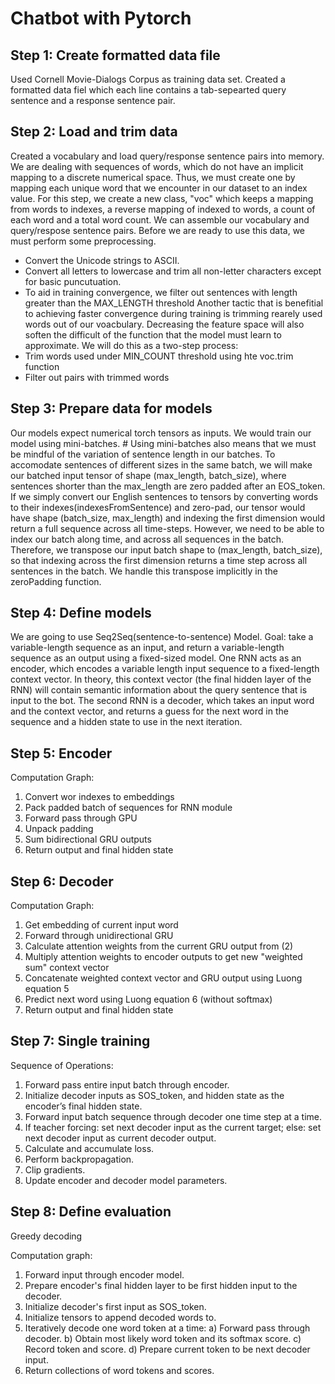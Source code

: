 # Chatbot with Pytorch

## Step 1: Create formatted data file

Used Cornell Movie-Dialogs Corpus as training data set.
Created a formatted data fiel which each line contains a tab-sepearted query sentence and a response sentence pair. 


## Step 2: Load and trim data

Created a vocabulary and load query/response sentence pairs into memory.
We are dealing with sequences of words, which do not have an implicit mapping to a discrete numerical space. Thus, we must create one by mapping each unique word that we encounter in our dataset to an index value.
For this step, we create a new class, "voc" which keeps a mapping from words to indexes, a reverse mapping of indexed to words, a count of each word and a total word count. 
We can assemble our vocabulary and query/respose sentence pairs. Before we are ready to use this data, we must perform some preprocessing. 
  - Convert the Unicode strings to ASCII.
  - Convert all letters to lowercase and trim all non-letter characters except for basic puncutuation.
  - To aid in training convergence, we filter out sentences with length greater than the MAX_LENGTH threshold
Another tactic that is benefitial to achieving faster convergence during training is trimming rearely used words out of our voacbulary. Decreasing the feature space will also soften the difficult of the function that the model must learn to approximate.
We will do this as a two-step process:
  - Trim words used under MIN_COUNT threshold using hte voc.trim function
  - Filter out pairs with trimmed words
 
 
## Step 3: Prepare data for models

Our models expect numerical torch tensors as inputs. We would train our model using mini-batches. # Using mini-batches also means that we must be mindful of the variation of sentence length in our batches. To accomodate sentences of different sizes in the same batch, we will make our batched input tensor of shape  (max_length, batch_size), where sentences shorter than the max_length are zero padded after an EOS_token. If we simply convert our English sentences to tensors by converting words to their indexes(indexesFromSentence) and zero-pad, our tensor would have shape (batch_size, max_length) and indexing the first dimension would return a full sequence across all time-steps. However, we need to be able to index our batch along time, and across all sequences in the batch. Therefore, we transpose our input batch shape to (max_length, batch_size), so that indexing across the first dimension returns a time step across all sentences in the batch. We handle this transpose implicitly in the zeroPadding function.


## Step 4: Define models

We are going to use Seq2Seq(sentence-to-sentence) Model. 
Goal: take a variable-length sequence as an input, and return a variable-length sequence as an output using a fixed-sized model.
One RNN acts as an encoder, which encodes a variable length input sequence to a fixed-length context vector.  In theory, this context vector (the final hidden layer of the RNN) will contain semantic information about the query sentence that is input to the bot. The second RNN is a decoder, which takes an input word and the context vector, and returns a guess for the next word in the sequence and a hidden state to use in the next iteration.


## Step 5: Encoder

Computation Graph:
  1. Convert wor indexes to embeddings
  2. Pack padded batch of sequences for RNN module
  3. Forward pass through GPU
  4. Unpack padding
  5. Sum bidirectional GRU outputs
  6. Return output and final hidden state
    
    
## Step 6: Decoder

Computation Graph:
  1. Get embedding of current input word
  2. Forward through unidirectional GRU
  3. Calculate attention weights from the current GRU output from (2)
  4. Multiply attention weights to encoder outputs to get new "weighted sum" context vector
  5. Concatenate weighted context vector and GRU output using Luong equation 5
  6. Predict next word using Luong equation 6 (without softmax)
  7. Return output and final hidden state
    
    
## Step 7: Single training

Sequence of Operations:
  1. Forward pass entire input batch through encoder.
  2. Initialize decoder inputs as SOS_token, and hidden state as the encoder’s final hidden state.
  3. Forward input batch sequence through decoder one time step at a time.
  4. If teacher forcing: set next decoder input as the current target; else: set next decoder input as current decoder output.
  5. Calculate and accumulate loss.
  6. Perform backpropagation.
  7. Clip gradients.
  8. Update encoder and decoder model parameters.


## Step 8: Define evaluation

Greedy decoding

Computation graph:

   1. Forward input through encoder model.
   2. Prepare encoder's final hidden layer to be first hidden input to the decoder.
   3. Initialize decoder's first input as SOS_token.
   4. Initialize tensors to append decoded words to.
   5. Iteratively decode one word token at a time:
       a) Forward pass through decoder.
       b) Obtain most likely word token and its softmax score.
       c) Record token and score.
       d) Prepare current token to be next decoder input.
   6. Return collections of word tokens and scores.
